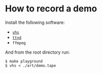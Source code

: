 # How to record a demo

Install the following software:

- [`vhs`](https://github.com/charmbracelet/vhs)
- [`ttyd`](https://github.com/tsl0922/ttyd)
- `ffmpeg`

And from the root directory run:

```
$ make playground
$ vhs < ./art/demo.tape
```
